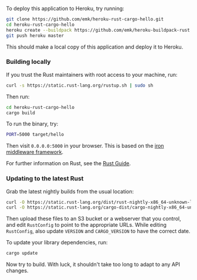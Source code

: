To deploy this application to Heroku, try running:

``` sh
git clone https://github.com/emk/heroku-rust-cargo-hello.git
cd heroku-rust-cargo-hello
heroku create --buildpack https://github.com/emk/heroku-buildpack-rust.git
git push heroku master
```

This should make a local copy of this application and deploy it to Heroku.

### Building locally

If you trust the Rust maintainers with root access to your machine, run:

``` sh
curl -s https://static.rust-lang.org/rustup.sh | sudo sh
```

Then run:

``` sh
cd heroku-rust-cargo-hello
cargo build
```

To run the binary, try:

``` sh
PORT=5000 target/hello
```

Then visit `0.0.0.0:5000` in your browser.  This is based on the
[iron middleware framework][iron].

For further information on Rust, see the [Rust Guide][guide].

[iron]: https://github.com/iron/iron
[guide]: http://doc.rust-lang.org/guide.html

### Updating to the latest Rust

Grab the latest nightly builds from the usual location:

``` sh
curl -O https://static.rust-lang.org/dist/rust-nightly-x86_64-unknown-linux-gnu.tar.gz
curl -O https://static.rust-lang.org/cargo-dist/cargo-nightly-x86_64-unknown-linux-gnu.tar.gz
```

Then upload these files to an S3 bucket or a webserver that you control,
and edit `RustConfig` to point to the appropriate URLs.  While editing
`RustConfig`, also update `VERSION` and `CARGO_VERSION` to have the correct
date.

To update your library dependencies, run:

``` sh
cargo update
```

Now try to build.  With luck, it shouldn't take too long to adapt to any
API changes.
